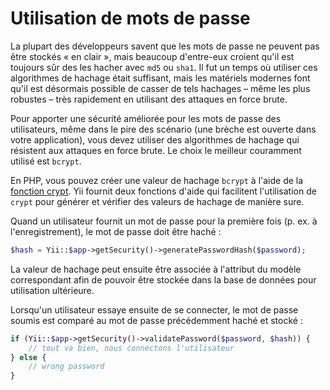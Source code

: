 Utilisation de mots de passe
============================

La plupart des développeurs savent que les mots de passe ne peuvent pas être stockés « en clair », mais beaucoup d'entre-eux croient qu'il est toujours sûr des les hacher avec  `md5` ou `sha1`. Il fut un temps où utiliser ces algorithmes de hachage était suffisant, mais les matériels modernes font qu'il est désormais possible de casser de tels hachages – même les plus robustes – très rapidement en utilisant des attaques en force brute. 

Pour apporter une sécurité améliorée pour les mots de passe des utilisateurs, même dans le pire des scénario (une brèche est ouverte dans votre application), vous devez utiliser des algorithmes de hachage qui résistent aux attaques en force brute. Le choix le meilleur couramment utilisé est `bcrypt`.

En  PHP, vous pouvez créer une valeur de hachage `bcrypt` à l'aide de la  [fonction crypt](https://php.net/manual/en/function.crypt.php). Yii fournit deux fonctions d'aide qui facilitent l'utilisation de  `crypt` pour générer et vérifier des valeurs de hachage de manière sure. 

Quand un utilisateur fournit un mot de passe pour la première fois (p. ex. à l'enregistrement), le mot de passe doit être haché :


```php
$hash = Yii::$app->getSecurity()->generatePasswordHash($password);
```

La valeur de hachage peut ensuite être associée à l'attribut du modèle correspondant afin de pouvoir être stockée dans la base de données pour utilisation ultérieure.

Lorsqu'un utilisateur essaye ensuite de se connecter, le mot de passe soumis est comparé au mot de passe précédemment haché et stocké : 


```php
if (Yii::$app->getSecurity()->validatePassword($password, $hash)) {
    // tout va bien, nous connectons l'utilisateur
} else {
    // wrong password
}
```
